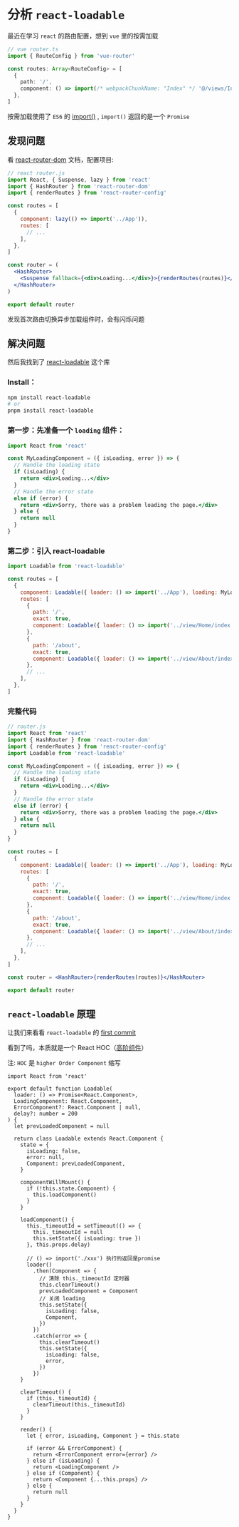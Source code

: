 # 分析 `react-loadable`

最近在学习 `react` 的路由配置，想到 `vue` 里的按需加载

```ts
// vue router.ts
import { RouteConfig } from 'vue-router'

const routes: Array<RouteConfig> = [
  {
    path: '/',
    component: () => import(/* webpackChunkName: "Index" */ '@/views/Index'),
  },
]
```

按需加载使用了 `ES6` 的 [import()](https://es6.ruanyifeng.com/#docs/module-loader) , `import()` 返回的是一个 `Promise`

## 发现问题

看 [react-router-dom](https://reactrouter.com/web/guides/quick-start) 文档，配置项目:

```jsx
// react router.js
import React, { Suspense, lazy } from 'react'
import { HashRouter } from 'react-router-dom'
import { renderRoutes } from 'react-router-config'

const routes = [
  {
    component: lazy(() => import('../App')),
    routes: [
      // ...
    ],
  },
]

const router = (
  <HashRouter>
    <Suspense fallback={<div>Loading...</div>}>{renderRoutes(routes)}</Suspense>
  </HashRouter>
)

export default router
```

发现首次路由切换异步加载组件时，会有闪烁问题

## 解决问题

然后我找到了 [react-loadable](https://github.com/jamiebuilds/react-loadable) 这个库

### Install：

```bash
npm install react-loadable
# or
pnpm install react-loadable
```

### 第一步：先准备一个 `loading` 组件：

```jsx
import React from 'react'

const MyLoadingComponent = ({ isLoading, error }) => {
  // Handle the loading state
  if (isLoading) {
    return <div>Loading...</div>
  }
  // Handle the error state
  else if (error) {
    return <div>Sorry, there was a problem loading the page.</div>
  } else {
    return null
  }
}
```

### 第二步：引入 react-loadable

```jsx
import Loadable from 'react-loadable'

const routes = [
  {
    component: Loadable({ loader: () => import('../App'), loading: MyLoadingComponent }),
    routes: [
      {
        path: '/',
        exact: true,
        component: Loadable({ loader: () => import('../view/Home/index'), loading: MyLoadingComponent }),
      },
      {
        path: '/about',
        exact: true,
        component: Loadable({ loader: () => import('../view/About/index'), loading: MyLoadingComponent }),
      },
      // ...
    ],
  },
]
```

### 完整代码

```jsx
// router.js
import React from 'react'
import { HashRouter } from 'react-router-dom'
import { renderRoutes } from 'react-router-config'
import Loadable from 'react-loadable'

const MyLoadingComponent = ({ isLoading, error }) => {
  // Handle the loading state
  if (isLoading) {
    return <div>Loading...</div>
  }
  // Handle the error state
  else if (error) {
    return <div>Sorry, there was a problem loading the page.</div>
  } else {
    return null
  }
}

const routes = [
  {
    component: Loadable({ loader: () => import('../App'), loading: MyLoadingComponent }),
    routes: [
      {
        path: '/',
        exact: true,
        component: Loadable({ loader: () => import('../view/Home/index'), loading: MyLoadingComponent }),
      },
      {
        path: '/about',
        exact: true,
        component: Loadable({ loader: () => import('../view/About/index'), loading: MyLoadingComponent }),
      },
      // ...
    ],
  },
]

const router = <HashRouter>{renderRoutes(routes)}</HashRouter>

export default router
```

## `react-loadable` 原理

让我们来看看 `react-loadable` 的 [first commit](https://github.com/jamiebuilds/react-loadable/commit/7dc909e8693b313478a1d34ad504de98a587389e)

看到了吗，本质就是一个 React HOC（[高阶组件](https://zh-hans.reactjs.org/docs/higher-order-components.html)）

注: `HOC` 是 `higher Order Component` 缩写

```tsx
import React from 'react'

export default function Loadable(
  loader: () => Promise<React.Component>,
  LoadingComponent: React.Component,
  ErrorComponent?: React.Component | null,
  delay?: number = 200
) {
  let prevLoadedComponent = null

  return class Loadable extends React.Component {
    state = {
      isLoading: false,
      error: null,
      Component: prevLoadedComponent,
    }

    componentWillMount() {
      if (!this.state.Component) {
        this.loadComponent()
      }
    }

    loadComponent() {
      this._timeoutId = setTimeout(() => {
        this._timeoutId = null
        this.setState({ isLoading: true })
      }, this.props.delay)

      // () => import('./xxx') 执行的返回是promise
      loader()
        .then(Component => {
          // 清除 this._timeoutId 定时器
          this.clearTimeout()
          prevLoadedComponent = Component
          // 关闭 loading
          this.setState({
            isLoading: false,
            Component,
          })
        })
        .catch(error => {
          this.clearTimeout()
          this.setState({
            isLoading: false,
            error,
          })
        })
    }

    clearTimeout() {
      if (this._timeoutId) {
        clearTimeout(this._timeoutId)
      }
    }

    render() {
      let { error, isLoading, Component } = this.state

      if (error && ErrorComponent) {
        return <ErrorComponent error={error} />
      } else if (isLoading) {
        return <LoadingComponent />
      } else if (Component) {
        return <Component {...this.props} />
      } else {
        return null
      }
    }
  }
}
```
